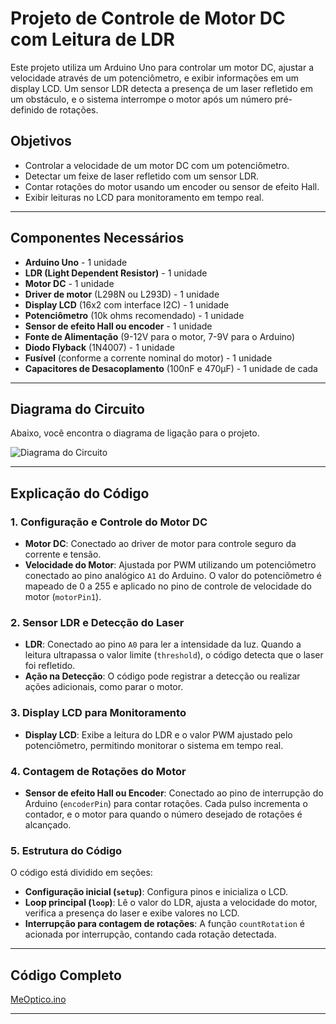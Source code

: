 # Projeto de Controle de Motor DC com Leitura de LDR

Este projeto utiliza um Arduino Uno para controlar um motor DC, ajustar a velocidade através de um potenciômetro, e exibir informações em um display LCD. Um sensor LDR detecta a presença de um laser refletido em um obstáculo, e o sistema interrompe o motor após um número pré-definido de rotações.

## Objetivos
- Controlar a velocidade de um motor DC com um potenciômetro.
- Detectar um feixe de laser refletido com um sensor LDR.
- Contar rotações do motor usando um encoder ou sensor de efeito Hall.
- Exibir leituras no LCD para monitoramento em tempo real.

---

## Componentes Necessários

- **Arduino Uno** - 1 unidade
- **LDR (Light Dependent Resistor)** - 1 unidade
- **Motor DC** - 1 unidade
- **Driver de motor** (L298N ou L293D) - 1 unidade
- **Display LCD** (16x2 com interface I2C) - 1 unidade
- **Potenciômetro** (10k ohms recomendado) - 1 unidade
- **Sensor de efeito Hall ou encoder** - 1 unidade
- **Fonte de Alimentação** (9-12V para o motor, 7-9V para o Arduino)
- **Diodo Flyback** (1N4007) - 1 unidade
- **Fusível** (conforme a corrente nominal do motor) - 1 unidade
- **Capacitores de Desacoplamento** (100nF e 470µF) - 1 unidade de cada

---

## Diagrama do Circuito

Abaixo, você encontra o diagrama de ligação para o projeto.

![Diagrama do Circuito](diagrama_motor_dc_ldr.png)

---

## Explicação do Código

### 1. Configuração e Controle do Motor DC
   - **Motor DC**: Conectado ao driver de motor para controle seguro da corrente e tensão.
   - **Velocidade do Motor**: Ajustada por PWM utilizando um potenciômetro conectado ao pino analógico `A1` do Arduino. O valor do potenciômetro é mapeado de 0 a 255 e aplicado no pino de controle de velocidade do motor (`motorPin1`).

### 2. Sensor LDR e Detecção do Laser
   - **LDR**: Conectado ao pino `A0` para ler a intensidade da luz. Quando a leitura ultrapassa o valor limite (`threshold`), o código detecta que o laser foi refletido.
   - **Ação na Detecção**: O código pode registrar a detecção ou realizar ações adicionais, como parar o motor.

### 3. Display LCD para Monitoramento
   - **Display LCD**: Exibe a leitura do LDR e o valor PWM ajustado pelo potenciômetro, permitindo monitorar o sistema em tempo real.

### 4. Contagem de Rotações do Motor
   - **Sensor de efeito Hall ou Encoder**: Conectado ao pino de interrupção do Arduino (`encoderPin`) para contar rotações. Cada pulso incrementa o contador, e o motor para quando o número desejado de rotações é alcançado.

### 5. Estrutura do Código

O código está dividido em seções:
- **Configuração inicial (`setup`)**: Configura pinos e inicializa o LCD.
- **Loop principal (`loop`)**: Lê o valor do LDR, ajusta a velocidade do motor, verifica a presença do laser e exibe valores no LCD.
- **Interrupção para contagem de rotações**: A função `countRotation` é acionada por interrupção, contando cada rotação detectada.

---

## Código Completo

[MeOptico.ino](https://github.com/UniRobotica/Cursos/blob/main/Robotica/PID_MPU6050_ESP32_Dabble/PID_MPU6050_ESP32_Dabble.ino)

---


